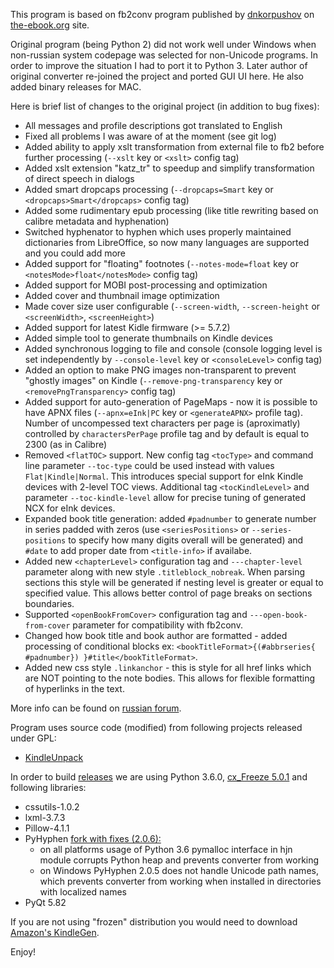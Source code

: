 This program is based on fb2conv program published by [dnkorpushov](https://github.com/dnkorpushov) on [the-ebook.org](http://www.the-ebook.org/forum/viewtopic.php?t=28447) site.

Original program (being Python 2) did not work well under Windows when non-russian system codepage was selected for non-Unicode programs. 
In order to improve the situation I had to port it to Python 3. Later author of original converter re-joined the project and ported GUI UI here.
He also added binary releases for MAC.

Here is brief list of changes to the original project (in addition to bug fixes):

* All messages and profile descriptions got translated to English
* Fixed all problems I was aware of at the moment (see git log)
* Added ability to apply xslt transformation from external file to fb2 before further processing (`--xslt` key or `<xslt>` config tag)
* Added xslt extension "katz_tr" to speedup and simplify transformation of direct speech in dialogs
* Added smart dropcaps processing (`--dropcaps=Smart` key or `<dropcaps>Smart</dropcaps>` config tag)
* Added some rudimentary epub processing (like title rewriting based on calibre metadata and hyphenation)
* Switched hyphenator to hyphen which uses properly maintained dictionaries from LibreOffice, so now many languages are supported and you could add more
* Added support for "floating" footnotes (`--notes-mode=float` key or `<notesMode>float</notesMode>` config tag)
* Added support for MOBI post-processing and optimization
* Added cover and thumbnail image optimization
* Made cover size user configurable (`--screen-width`, `--screen-height` or `<screenWidth>`, `<screenHeight>`)
* Added support for latest Kidle firmware (>= 5.7.2)
* Added simple tool to generate thumbnails on Kindle devices
* Added synchronous logging to file and console (console logging level is set independently by `--console-level` key or `<consoleLevel>` config tag)
* Added an option to make PNG images non-transparent to prevent "ghostly images" on Kindle (`--remove-png-transparency` key or `<removePngTransparency>` config tag)
* Added support for auto-generation of PageMaps - now it is possible to have APNX files (`--apnx=eInk|PC` key or `<generateAPNX>` profile tag). Number of uncompessed 
  text characters per page is (aproximatly) controlled by `charactersPerPage` profile tag and by default is equal to 2300 (as in Calibre)
* Removed `<flatTOC>` support. New config tag `<tocType>` and command line parameter `--toc-type` could be used instead with values `Flat|Kindle|Normal`.
  This introduces special support for eInk Kindle devices with 2-level TOC views. Additional tag `<tocKindleLevel>` and parameter `--toc-kindle-level` allow for precise 
  tuning of generated NCX for eInk devices.
* Expanded book title generation: added `#padnumber` to generate number in series padded with zeros (use `<seriesPositions>` or `--series-positions` to specify how many
  digits overall will be generated) and `#date` to add proper date from `<title-info>` if availabe.
* Added new `<chapterLevel>` configuration tag and `---chapter-level` parameter along with new style `.titleblock_nobreak`. When parsing sections this style will be generated
  if nesting level is greater or equal to specified value. This allows better control of page breaks on sections boundaries.
* Supported `<openBookFromCover>` configuration tag and `---open-book-from-cover` parameter for compatibility with fb2conv.
* Changed how book title and book author are formatted - added processing of conditional blocks ex: `<bookTitleFormat>{(#abbrseries{ #padnumber}) }#title</bookTitleFormat>`.
* Added new css style `.linkanchor` - this is style for all href links which are NOT pointing to the note bodies. This allows for flexible formatting of hyperlinks in the text.

More info can be found on [russian forum](http://www.the-ebook.org/forum/viewtopic.php?t=30380).

Program uses source code (modified) from following projects released under GPL:

* [KindleUnpack](https://github.com/kevinhendricks/KindleUnpack)

In order to build [releases](https://github.com/rupor-github/fb2mobi/releases) we are using Python 3.6.0, [cx_Freeze 5.0.1](https://bitbucket.org/anthony_tuininga/cx_freeze) and following libraries:

* cssutils-1.0.2
* lxml-3.7.3
* Pillow-4.1.1
* PyHyphen [fork with fixes (2.0.6):](https://github.com/rupor-github/pyhyphen)
  * on all platforms usage of Python 3.6 pymalloc interface in hjn module corrupts Python heap and prevents converter from working
  * on Windows PyHyphen 2.0.5 does not handle Unicode path names, which prevents converter from working when installed in directories with localized names
* PyQt 5.82

If you are not using "frozen" distribution you would need to download [Amazon's KindleGen](https://www.amazon.com/gp/feature.html?docId=1000765211).

Enjoy!
